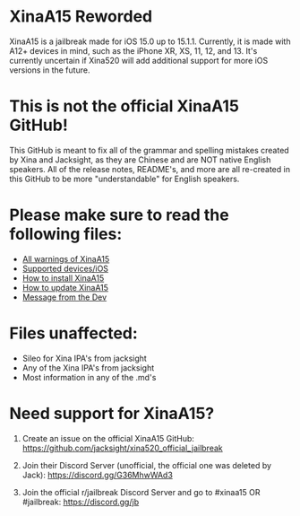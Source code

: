 # XinaA15 Reworded
XinaA15 is a jailbreak made for iOS 15.0 up to 15.1.1. Currently, it is made with A12+ devices in mind, such as the iPhone XR, XS, 11, 12, and 13.
It's currently uncertain if Xina520 will add additional support for more iOS versions in the future.

# This is not the official XinaA15 GitHub!
This GitHub is meant to fix all of the grammar and spelling mistakes created by Xina and Jacksight, as they are Chinese and are NOT native English speakers.
All of the release notes, README's, and more are all re-created in this GitHub to be more "understandable" for English speakers.

# Please make sure to read the following files:
- [All warnings of XinaA15](https://github.com/NotDarkn/XinaA15/blob/main/WARNINGS.md)
- [Supported devices/iOS](https://github.com/NotDarkn/XinaA15/blob/main/SUPPORTED.md)
- [How to install XinaA15](https://github.com/NotDarkn/XinaA15/blob/main/.INSTALL.md)
- [How to update XinaA15](https://github.com/NotDarkn/XinaA15/blob/main/.UPDATE.md)
- [Message from the Dev](https://github.com/NotDarkn/XinaA15/blob/main/MESSAGE%20FROM%20XINA.md)

# Files unaffected:
- Sileo for Xina IPA's from jacksight
- Any of the Xina IPA's from jacksight
- Most information in any of the .md's

# Need support for XinaA15?
1. Create an issue on the official XinaA15 GitHub:
https://github.com/jacksight/xina520_official_jailbreak

2. Join their Discord Server (unofficial, the official one was deleted by Jack):
https://discord.gg/G36MhwWAd3

3. Join the official r/jailbreak Discord Server and go to #xinaa15 OR #jailbreak:
https://discord.gg/jb
